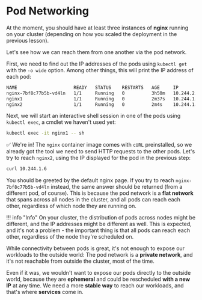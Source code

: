 # Pod Networking

At the moment, you should have at least three instances of **nginx** running on your cluster (depending on how you scaled the deployment in the previous lesson).

Let's see how we can reach them from one another via the pod network.

First, we need to find out the IP addresses of the pods using `kubectl get` with the `-o wide` option. Among other things, this will print the IP address of each pod:

``` bash
NAME                     READY   STATUS    RESTARTS   AGE     IP           NODE                       NOMINATED NODE   READINESS GATES
nginx-7bf8c77b5b-vd4ln   1/1     Running   0          3h50m   10.244.2.5   workshop-cluster-worker    <none>           <none>
nginx1                   1/1     Running   0          2m37s   10.244.1.5   workshop-cluster-worker2   <none>           <none>
nginx2                   1/1     Running   0          2m4s    10.244.1.6   workshop-cluster-worker2   <none>           <none>
```

Next, we will start an interactive shell session in one of the pods using `kubectl exec`, a cmdlet we haven't used yet:

``` bash
kubectl exec -it nginx1 -- sh
```

✅ We're in! The `nginx` container image comes with `cURL` preinstalled, so we already got the tool we need to send HTTP requests to the other pods. Let's try to reach `nginx2`, using the IP displayed for the pod in the previous step:

``` bash
curl 10.244.1.6
```

You should be greeted by the default nginx page. If you try to reach `nginx-7bf8c77b5b-vd4ln` instead, the same answer should be returned (from a different pod, of course). This is because the pod network is a **flat network** that spans across all nodes in the cluster, and all pods can reach each other, regardless of which node they are running on.

!!! info "Info"
    On your cluster, the distribution of pods across nodes might be different, and the IP addresses might be different as well. This is expected, and it's not a problem - the important thing is that all pods can reach each other, regardless of the node they're scheduled on.

While connectivity between pods is great, it's not enough to expose our workloads to the outside world: The pod network is a **private network**, and it's not reachable from outside the cluster, most of the time.

Even if it was, we wouldn't want to expose our pods directly to the outside world, because they are **ephemeral** and could be rescheduled **with a new IP** at any time. We need a more **stable way** to reach our workloads, and that's where **services** come in.